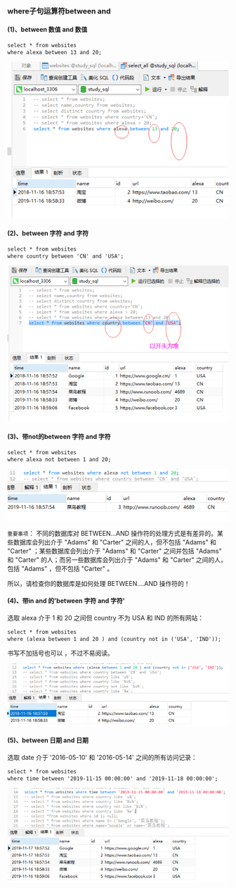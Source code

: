 ### where子句运算符between and

#### (1)、between 数值 and 数值
```
select * from websites 
where alexa between 13 and 20;
```
<img src='./img/select_where_betweenAnd.png' />

#### (2)、between 字符 and 字符
```
select * from websites 
where country between 'CN' and 'USA';
```
<img src='./img/select_where_betweenAnd_1.png' />

#### (3)、带not的between 字符 and 字符
```
select * from websites 
where alexa not between 1 and 20;
```
<img src='./img/select_where_betweenAnd-not.png' />

`重要事项`：
不同的数据库对 BETWEEN...AND 操作符的处理方式是有差异的。某些数据库会列出介于 "Adams" 和 "Carter" 之间的人，但不包括 "Adams" 和 "Carter" ；某些数据库会列出介于 "Adams" 和 "Carter" 之间并包括 "Adams" 和 "Carter" 的人；而另一些数据库会列出介于 "Adams" 和 "Carter" 之间的人，包括 "Adams" ，但不包括 "Carter" 。

所以，请检查你的数据库是如何处理 BETWEEN....AND 操作符的！

#### (4)、带in and 的'between 字符 and 字符'
选取 alexa 介于 1 和 20 之间但 country 不为 USA 和 IND 的所有网站：
```
select * from websites 
where (alexa between 1 and 20 ) and (country not in ('USA', 'IND'));
```
书写不加括号也可以 ，不过不易阅读。

<img src='./img/select_where_betweenAnd_in.png' />

#### (5)、between 日期 and 日期
选取 date 介于 '2016-05-10' 和 '2016-05-14' 之间的所有访问记录：
```
select * from websites 
where time between '2019-11-15 00:00:00' and '2019-11-18 00:00:00';
```
<img src='./img/select_where_betweenAnd_time.png' />